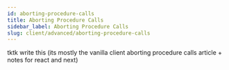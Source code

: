 ```yaml
---
id: aborting-procedure-calls
title: Aborting Procedure Calls
sidebar_label: Aborting Procedure Calls
slug: client/advanced/aborting-procedure-calls
---
```


tktk write this
(its mostly the vanilla client aborting procedure calls article + notes for react and next)
